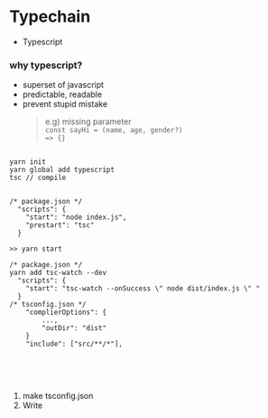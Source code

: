# Typechain

- Typescript

### why typescript?
- superset of javascript
- predictable, readable
- prevent stupid mistake
    > e.g) missing parameter <br>
    > <code>const sayHi = (name, age, gender?) => {}</code>

<pre>
<code>
yarn init
yarn global add typescript
tsc // compile


/* package.json */
  "scripts": {
    "start": "node index.js",
    "prestart": "tsc"
  }
  
>> yarn start

/* package.json */
yarn add tsc-watch --dev
  "scripts": {
    "start": "tsc-watch --onSuccess \" node dist/index.js \" "
  }
/* tsconfig.json */
    "complierOptions": {
        ...,
        "outDir": "dist"
    }
    "include": ["src/**/*"],

</code>


</pre>

1. make tsconfig.json
2. Write
